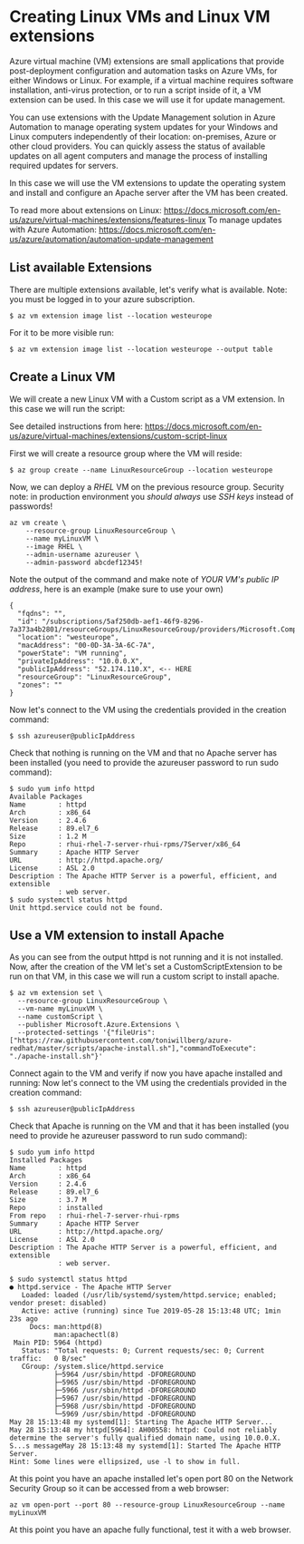 Creating Linux VMs and Linux VM extensions
==========================================

Azure virtual machine (VM) extensions are small applications that provide post-deployment configuration and automation tasks on Azure VMs, for either Windows or Linux. For example, if a virtual machine requires software installation, anti-virus protection, or to run a script inside of it, a VM extension can be used. In this case we will use it for update management.

You can use extensions with the Update Management solution in Azure Automation to manage operating system updates for your Windows and Linux computers independently of their location: on-premises, Azure or other cloud providers. You can quickly assess the status of available updates on all agent computers and manage the process of installing required updates for servers.

In this case we will use the VM extensions to update the operating system and install and configure an Apache server after the VM has been created. 

To read more about extensions on Linux: https://docs.microsoft.com/en-us/azure/virtual-machines/extensions/features-linux 
To manage updates with Azure Automation: https://docs.microsoft.com/en-us/azure/automation/automation-update-management 

List available Extensions
--------------------------------
There are multiple extensions available, let's verify what is available. Note: you must be logged in to your azure subscription. 
```
$ az vm extension image list --location westeurope 
```
For it to be more visible run: 
```
$ az vm extension image list --location westeurope --output table
```
Create a Linux VM 
--------------------------------------------------
We will create a new Linux VM with a Custom script as a VM extension. In this case we will run the script: 

See detailed instructions from here:
https://docs.microsoft.com/en-us/azure/virtual-machines/extensions/custom-script-linux 

First we will create a resource group where the VM will reside: 
```
$ az group create --name LinuxResourceGroup --location westeurope
```
Now, we can deploy a *RHEL* VM on the previous resource group. Security note: in production environment you *should always* use *SSH keys* instead of passwords!
```
az vm create \
    --resource-group LinuxResourceGroup \
    --name myLinuxVM \
    --image RHEL \
    --admin-username azureuser \
    --admin-password abcdef12345! 
```
Note the output of the command and make note of *YOUR VM's public IP address*, here is an example (make sure to use your own)
```
{
  "fqdns": "",
  "id": "/subscriptions/5af250db-aef1-46f9-8296-7a373a4b2801/resourceGroups/LinuxResourceGroup/providers/Microsoft.Compute/virtualMachines/myLinuxVM",
  "location": "westeurope",
  "macAddress": "00-0D-3A-3A-6C-7A",
  "powerState": "VM running",
  "privateIpAddress": "10.0.0.X",
  "publicIpAddress": "52.174.110.X", <-- HERE
  "resourceGroup": "LinuxResourceGroup",
  "zones": ""
}
```

Now let's connect to the VM using the credentials provided in the creation command:
```
$ ssh azureuser@publicIpAddress
```
Check that nothing is running on the VM and that no Apache server has been installed (you need to provide the azureuser password to run sudo command):
```
$ sudo yum info httpd
Available Packages
Name        : httpd
Arch        : x86_64
Version     : 2.4.6
Release     : 89.el7_6
Size        : 1.2 M
Repo        : rhui-rhel-7-server-rhui-rpms/7Server/x86_64
Summary     : Apache HTTP Server
URL         : http://httpd.apache.org/
License     : ASL 2.0
Description : The Apache HTTP Server is a powerful, efficient, and extensible
            : web server.
$ sudo systemctl status httpd
Unit httpd.service could not be found.
```
Use a VM extension to install Apache
--------------------------------------------------
As you can see from the output httpd is not running and it is not installed. Now, after the creation of the VM let's set a CustomScriptExtension to be run on that VM, in this case we will run a custom script to install apache. 
```
$ az vm extension set \
  --resource-group LinuxResourceGroup \
  --vm-name myLinuxVM \
  --name customScript \
  --publisher Microsoft.Azure.Extensions \
  --protected-settings '{"fileUris": ["https://raw.githubusercontent.com/toniwillberg/azure-redhat/master/scripts/apache-install.sh"],"commandToExecute": "./apache-install.sh"}'
```
Connect again to the VM and verify if now you have apache installed and running: 
Now let's connect to the VM using the credentials provided in the creation command:
```
$ ssh azureuser@publicIpAddress
```
Check that Apache is running on the VM and that it has been installed (you need to provide he azureuser password to run sudo command):
```
$ sudo yum info httpd
Installed Packages
Name        : httpd
Arch        : x86_64
Version     : 2.4.6
Release     : 89.el7_6
Size        : 3.7 M
Repo        : installed
From repo   : rhui-rhel-7-server-rhui-rpms
Summary     : Apache HTTP Server
URL         : http://httpd.apache.org/
License     : ASL 2.0
Description : The Apache HTTP Server is a powerful, efficient, and extensible
            : web server.
```
```
$ sudo systemctl status httpd
● httpd.service - The Apache HTTP Server
   Loaded: loaded (/usr/lib/systemd/system/httpd.service; enabled; vendor preset: disabled)
   Active: active (running) since Tue 2019-05-28 15:13:48 UTC; 1min 23s ago
     Docs: man:httpd(8)
           man:apachectl(8)
 Main PID: 5964 (httpd)
   Status: "Total requests: 0; Current requests/sec: 0; Current traffic:   0 B/sec"
   CGroup: /system.slice/httpd.service
           ├─5964 /usr/sbin/httpd -DFOREGROUND
           ├─5965 /usr/sbin/httpd -DFOREGROUND
           ├─5966 /usr/sbin/httpd -DFOREGROUND
           ├─5967 /usr/sbin/httpd -DFOREGROUND
           ├─5968 /usr/sbin/httpd -DFOREGROUND
           └─5969 /usr/sbin/httpd -DFOREGROUND
May 28 15:13:48 my systemd[1]: Starting The Apache HTTP Server...
May 28 15:13:48 my httpd[5964]: AH00558: httpd: Could not reliably determine the server's fully qualified domain name, using 10.0.0.X. S...s messageMay 28 15:13:48 my systemd[1]: Started The Apache HTTP Server.
Hint: Some lines were ellipsized, use -l to show in full.
```
At this point you have an apache installed let's open port 80 on the Network Security Group so it can be accessed from a web browser:
```
az vm open-port --port 80 --resource-group LinuxResourceGroup --name myLinuxVM
```
At this point you have an apache fully functional, test it with a web browser. 
